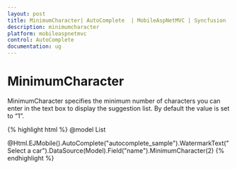 ```yaml
---
layout: post
title: MinimumCharacter| AutoComplete  | MobileAspNetMVC | Syncfusion
description: minimumcharacter
platform: mobileaspnetmvc
control: AutoComplete 
documentation: ug
---
```


# MinimumCharacter

MinimumCharacter specifies the minimum number of characters you can enter in the text box to display the suggestion list. By default the value is set to “1”.


{% highlight html %}
@model List<Cars>

@Html.EJMobile().AutoComplete("autocomplete_sample").WatermarkText("Select a car").DataSource(Model).Field("name").MinimumCharacter(2)
{% endhighlight %}


